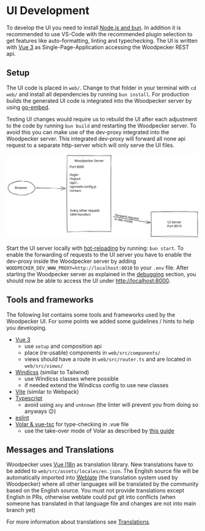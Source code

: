 # UI Development

To develop the UI you need to install [Node.js and bun](./01-getting-started.md#install-nodejs--bun). In addition it is recommended to use VS-Code with the recommended plugin selection to get features like auto-formatting, linting and typechecking. The UI is written with [Vue 3](https://v3.vuejs.org/) as Single-Page-Application accessing the Woodpecker REST api.

## Setup

The UI code is placed in `web/`. Change to that folder in your terminal with `cd web/` and install all dependencies by running `bun install`. For production builds the generated UI code is integrated into the Woodpecker server by using [go-embed](https://pkg.go.dev/embed).

Testing UI changes would require us to rebuild the UI after each adjustment to the code by running `bun build` and restarting the Woodpecker server. To avoid this you can make use of the dev-proxy integrated into the Woodpecker server. This integrated dev-proxy will forward all none api request to a separate http-server which will only serve the UI files.

![UI Proxy architecture](./ui-proxy.svg)

Start the UI server locally with [hot-reloading](https://stackoverflow.com/a/41429055/8461267) by running: `bun start`. To enable the forwarding of requests to the UI server you have to enable the dev-proxy inside the Woodpecker server by adding `WOODPECKER_DEV_WWW_PROXY=http://localhost:8010` to your `.env` file.
After starting the Woodpecker server as explained in the [debugging](./01-getting-started.md#debugging) section, you should now be able to access the UI under [http://localhost:8000](http://localhost:8000).

## Tools and frameworks

The following list contains some tools and frameworks used by the Woodpecker UI. For some points we added some guidelines / hints to help you developing.

- [Vue 3](https://v3.vuejs.org/)
  - use `setup` and composition api
  - place (re-usable) components in `web/src/components/`
  - views should have a route in `web/src/router.ts` and are located in `web/src/views/`
- [Windicss](https://windicss.org/) (similar to Tailwind)
  - use Windicss classes where possible
  - if needed extend the Windicss config to use new classes
- [Vite](https://vitejs.dev/) (similar to Webpack)
- [Typescript](https://www.typescriptlang.org/)
  - avoid using `any` and `unknown` (the linter will prevent you from doing so anyways :wink:)
- [eslint](https://eslint.org/)
- [Volar & vue-tsc](https://github.com/johnsoncodehk/volar/) for type-checking in .vue file
  - use the take-over mode of Volar as described by [this guide](https://github.com/johnsoncodehk/volar/discussions/471)

## Messages and Translations

Woodpecker uses [Vue I18n](https://vue-i18n.intlify.dev/) as translation library. New translations have to be added to `web/src/assets/locales/en.json`. The English source file will be automatically imported into [Weblate](https://translate.woodpecker-ci.org/) (the translation system used by Woodpecker) where all other languages will be translated by the community based on the English source.
You must not provide translations except English in PRs, otherwise weblate could put git into conflicts (when someone has translated in that language file and changes are not into main branch yet)

For more information about translations see [Translations](./07-translations.md).
